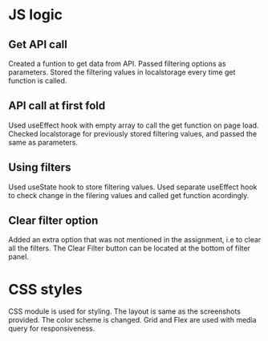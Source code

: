 # JS logic

## Get API call

Created a funtion to get data from API.
Passed filtering options as parameters.
Stored the filtering values in localstorage every time get function is called.

## API call at first fold

Used useEffect hook with empty array to call the get function on page load.
Checked localstorage for previously stored filtering values, and passed the same as parameters.

## Using filters

Used useState hook to store filtering values.
Used separate useEffect hook to check change in the filering values and called get function acordingly.

## Clear filter option

Added an extra option that was not mentioned in the assignment, i.e to clear all the filters.
The Clear Filter button can be located at the bottom of filter panel.

# CSS styles

CSS module is used for styling.
The layout is same as the screenshots provided.
The color scheme is changed.
Grid and Flex are used with media query for responsiveness.
